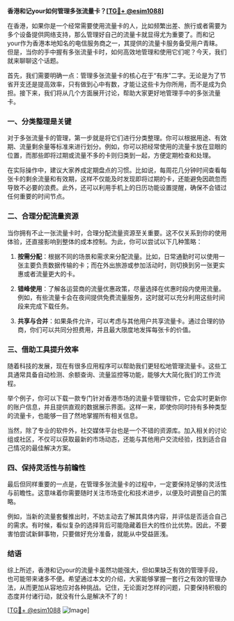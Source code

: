 **香港和记your如何管理多张流量卡？[[TG💪+ @esim1088](https://t.me/s/esim1088)]**

在香港，如果你是一个经常需要使用流量卡的人，比如频繁出差、旅行或者需要为多个设备提供网络支持，那么管理好自己的流量卡就显得尤为重要了。而和记your作为香港本地知名的电信服务商之一，其提供的流量卡服务备受用户青睐。但是，当你的手中握有多张流量卡时，如何高效地管理和使用它们呢？今天，我们就来聊聊这个话题。

首先，我们需要明确一点：管理多张流量卡的核心在于“有序”二字。无论是为了节省开支还是提高效率，只有做到心中有数，才能让这些卡为你所用，而不是成为负担。接下来，我们将从几个方面展开讨论，帮助大家更好地管理手中的多张流量卡。

### **一、分类整理是关键**

对于多张流量卡的管理，第一步就是将它们进行分类整理。你可以根据用途、有效期、流量剩余量等标准来进行划分。例如，你可以把经常使用的流量卡放在显眼的位置，而那些即将过期或流量不多的卡则归类到一起，方便定期检查和处理。

在实际操作中，建议大家养成定期盘点的习惯。比如说，每周花几分钟时间查看每张卡的剩余流量和有效期，这样不仅能及时发现即将过期的卡，还能避免因疏忽而导致不必要的浪费。此外，还可以利用手机上的日历功能设置提醒，确保不会错过任何重要的时间节点。

### **二、合理分配流量资源**

当你拥有不止一张流量卡时，合理分配流量资源至关重要。这不仅关系到你的使用体验，还直接影响到整体的成本控制。为此，你可以尝试以下几种策略：

1. **按需分配**：根据不同的场景和需求来分配流量。比如，日常通勤时可以使用一张主要负责数据传输的卡；而在外出旅游或参加活动时，则切换到另一张更实惠或者流量更大的卡。
   
2. **错峰使用**：了解各运营商的流量优惠政策，尽量选择在优惠时段内使用流量。例如，有些流量卡会在夜间提供免费流量服务，这时就可以充分利用这些时间段来完成下载任务。

3. **共享与合并**：如果条件允许，可以考虑与其他用户共享流量卡。通过合理的协商，你们可以共同分担费用，并且最大限度地发挥每张卡的价值。

### **三、借助工具提升效率**

随着科技的发展，现在有很多应用程序可以帮助我们更轻松地管理流量卡。这些工具通常具备自动检测、余额查询、流量监控等功能，能够大大简化我们的工作流程。

举个例子，你可以下载一款专门针对香港市场的流量卡管理软件，它会实时更新你的账户信息，并且提供直观的数据展示界面。这样一来，即使你同时持有多种类型的流量卡，也能够一目了然地掌握所有相关信息。

当然，除了专业的软件外，社交媒体平台也是一个不错的资源库。加入相关的讨论组或社区，不仅可以获取最新的市场动态，还能与其他用户交流经验，找到适合自己情况的最佳解决方案。

### **四、保持灵活性与前瞻性**

最后但同样重要的一点是，在管理多张流量卡的过程中，一定要保持足够的灵活性与前瞻性。这意味着你需要随时关注市场变化和技术进步，以便及时调整自己的策略。

例如，当新的流量套餐推出时，不妨主动去了解其具体内容，并评估是否适合自己的需求。有时候，看似复杂的选择背后可能隐藏着巨大的性价比优势。因此，不要害怕尝试新鲜事物，只要做好充分准备，就能从中受益匪浅。

### **结语**

综上所述，香港和记your的流量卡虽然功能强大，但如果缺乏有效的管理手段，也可能带来诸多不便。希望通过本文的介绍，大家能够掌握一套行之有效的管理办法，从而更加从容地应对各种挑战。记住，无论面对怎样的问题，只要保持积极的态度并付诸行动，就没有什么是解决不了的！

[[TG💪+ @esim1088](https://t.me/s/esim1088) ![Image](https://i.postimg.cc/4NQfJmqS/Snipaste-2025-05-13-00-14-12.png)]